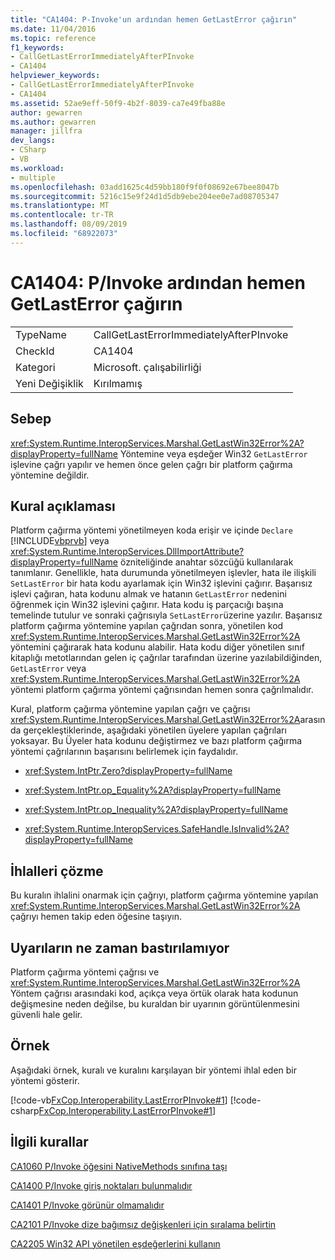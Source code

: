 ```yaml
---
title: "CA1404: P-Invoke'un ardından hemen GetLastError çağırın"
ms.date: 11/04/2016
ms.topic: reference
f1_keywords:
- CallGetLastErrorImmediatelyAfterPInvoke
- CA1404
helpviewer_keywords:
- CallGetLastErrorImmediatelyAfterPInvoke
- CA1404
ms.assetid: 52ae9eff-50f9-4b2f-8039-ca7e49fba88e
author: gewarren
ms.author: gewarren
manager: jillfra
dev_langs:
- CSharp
- VB
ms.workload:
- multiple
ms.openlocfilehash: 03add1625c4d59bb180f9f0f08692e67bee8047b
ms.sourcegitcommit: 5216c15e9f24d1d5db9ebe204ee0e7ad08705347
ms.translationtype: MT
ms.contentlocale: tr-TR
ms.lasthandoff: 08/09/2019
ms.locfileid: "68922073"
---
```

# <a name="ca1404-call-getlasterror-immediately-after-pinvoke"></a>CA1404: P/Invoke ardından hemen GetLastError çağırın

|||
|-|-|
|TypeName|CallGetLastErrorImmediatelyAfterPInvoke|
|CheckId|CA1404|
|Kategori|Microsoft. çalışabilirliği|
|Yeni Değişiklik|Kırılmamış|

## <a name="cause"></a>Sebep

<xref:System.Runtime.InteropServices.Marshal.GetLastWin32Error%2A?displayProperty=fullName> Yöntemine veya eşdeğer Win32 `GetLastError` işlevine çağrı yapılır ve hemen önce gelen çağrı bir platform çağırma yöntemine değildir.

## <a name="rule-description"></a>Kural açıklaması
Platform çağırma yöntemi yönetilmeyen koda erişir ve içinde `Declare` [!INCLUDE[vbprvb](../code-quality/includes/vbprvb_md.md)] veya <xref:System.Runtime.InteropServices.DllImportAttribute?displayProperty=fullName> özniteliğinde anahtar sözcüğü kullanılarak tanımlanır. Genellikle, hata durumunda yönetilmeyen işlevler, hata ile ilişkili `SetLastError` bir hata kodu ayarlamak için Win32 işlevini çağırır. Başarısız işlevi çağıran, hata kodunu almak ve hatanın `GetLastError` nedenini öğrenmek için Win32 işlevini çağırır. Hata kodu iş parçacığı başına temelinde tutulur ve sonraki çağrısıyla `SetLastError`üzerine yazılır. Başarısız platform çağırma yöntemine yapılan çağrıdan sonra, yönetilen kod <xref:System.Runtime.InteropServices.Marshal.GetLastWin32Error%2A> yöntemini çağırarak hata kodunu alabilir. Hata kodu diğer yönetilen sınıf kitaplığı metotlarından gelen iç çağrılar tarafından üzerine yazılabildiğinden, `GetLastError` veya <xref:System.Runtime.InteropServices.Marshal.GetLastWin32Error%2A> yöntemi platform çağırma yöntemi çağrısından hemen sonra çağrılmalıdır.

Kural, platform çağırma yöntemine yapılan çağrı ve çağrısı <xref:System.Runtime.InteropServices.Marshal.GetLastWin32Error%2A>arasında gerçekleştiklerinde, aşağıdaki yönetilen üyelere yapılan çağrıları yoksayar. Bu Üyeler hata kodunu değiştirmez ve bazı platform çağırma yöntemi çağrılarının başarısını belirlemek için faydalıdır.

- <xref:System.IntPtr.Zero?displayProperty=fullName>

- <xref:System.IntPtr.op_Equality%2A?displayProperty=fullName>

- <xref:System.IntPtr.op_Inequality%2A?displayProperty=fullName>

- <xref:System.Runtime.InteropServices.SafeHandle.IsInvalid%2A?displayProperty=fullName>

## <a name="how-to-fix-violations"></a>İhlalleri çözme
Bu kuralın ihlalini onarmak için çağrıyı, platform çağırma yöntemine yapılan <xref:System.Runtime.InteropServices.Marshal.GetLastWin32Error%2A> çağrıyı hemen takip eden öğesine taşıyın.

## <a name="when-to-suppress-warnings"></a>Uyarıların ne zaman bastırılamıyor
Platform çağırma yöntemi çağrısı ve <xref:System.Runtime.InteropServices.Marshal.GetLastWin32Error%2A> Yöntem çağrısı arasındaki kod, açıkça veya örtük olarak hata kodunun değişmesine neden değilse, bu kuraldan bir uyarının görüntülenmesini güvenli hale gelir.

## <a name="example"></a>Örnek
Aşağıdaki örnek, kuralı ve kuralını karşılayan bir yöntemi ihlal eden bir yöntemi gösterir.

[!code-vb[FxCop.Interoperability.LastErrorPInvoke#1](../code-quality/codesnippet/VisualBasic/ca1404-call-getlasterror-immediately-after-p-invoke_1.vb)]
[!code-csharp[FxCop.Interoperability.LastErrorPInvoke#1](../code-quality/codesnippet/CSharp/ca1404-call-getlasterror-immediately-after-p-invoke_1.cs)]

## <a name="related-rules"></a>İlgili kurallar
[CA1060 P/Invoke öğesini NativeMethods sınıfına taşı](../code-quality/ca1060-move-p-invokes-to-nativemethods-class.md)

[CA1400 P/Invoke giriş noktaları bulunmalıdır](../code-quality/ca1400-p-invoke-entry-points-should-exist.md)

[CA1401 P/Invoke görünür olmamalıdır](../code-quality/ca1401-p-invokes-should-not-be-visible.md)

[CA2101 P/Invoke dize bağımsız değişkenleri için sıralama belirtin](../code-quality/ca2101-specify-marshaling-for-p-invoke-string-arguments.md)

[CA2205 Win32 API yönetilen eşdeğerlerini kullanın](../code-quality/ca2205-use-managed-equivalents-of-win32-api.md)